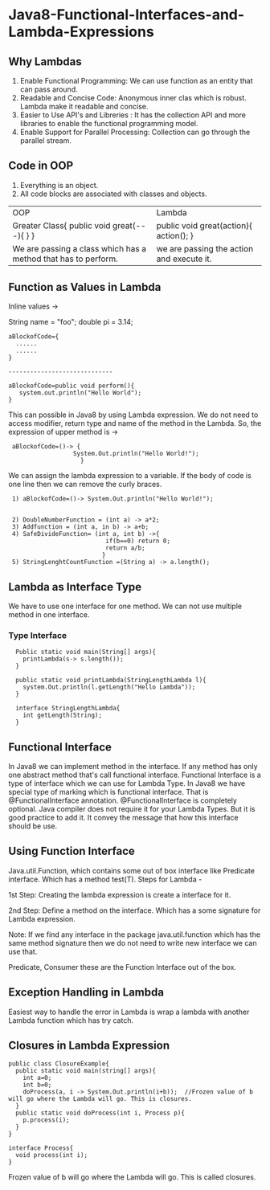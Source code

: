 # Java8-Functional-Interfaces-and-Lambda-Expressions

## Why Lambdas

  1) Enable Functional Programming: We can use function as an entity that can pass around.
  2) Readable and Concise Code: Anonymous inner clas which is robust. Lambda make it readable and concise.
  3) Easier to Use API's and Libreries : It has the collection API and more libraries to enable the functional programming          model.
  4) Enable Support for Parallel Processing: Collection can go through the parallel stream.
    
##  Code in OOP

  1) Everything is an object.
  2) All code blocks are associated with classes and objects.
  

<table>
   <tr>
      <td>
        OOP
      </td>     
      <td>
        Lambda
      </td>
   <tr>     
   <tr>
      <td>
          Greater Class{
          public void great(---){
          }
        }
      </td>     
      <td>
        public void great(action){
          action();
        }
      </td>
   <tr>
     <tr>
      <td>
         We are passing a class which has a method that has to perform.
      </td>     
      <td>
        we are passing the action and execute it.
      </td>
   <tr>
</table>

## Function as Values in Lambda

  Inline values -> 
  
  String name = "foo";
  double pi = 3.14;
  
    aBlockofCode={
      ......
      ......
    }

    -----------------------------
  
    aBlockofCode=public void perform(){
       system.out.println("Hello World");      
    }
  
  This can possible in Java8 by using Lambda expression. We do not need to access modifier, return type and name of the       method in the Lambda. So, the expression of upper method is ->
  
     aBlockofCode=()-> {
                      System.Out.println("Hello World!");
                        }
  We can assign the lambda expression to a variable. If the body of code is one line then we can remove the curly braces.
  
     1) aBlockofCode=()-> System.Out.println("Hello World!");
     
     
     2) DoubleNumberFunction = (int a) -> a*2;
     3) Addfunction = (int a, in b) -> a+b;
     4) SafeDivideFunction= (int a, int b) ->{
                               if(b==0) return 0;
                               return a/b;
                              }  
     5) StringLenghtCountFunction =(String a) -> a.length();
     
## Lambda as Interface Type 
   We have to use one interface for one method. We can not use multiple method in one interface.
   
   ### Type Interface
      
      Public static void main(String[] args){
        printLambda(s-> s.length());
      }
      
      public static void printLambda(StringLengthLambda l){
        system.Out.println(l.getLength("Hello Lambda"));
      }
      
      interface StringLengthLambda{
        int getLength(String);
      }

## Functional Interface
   In Java8 we can implement method in the interface. If any method has only one abstract method that's call functional        interface. Functional Interface is a type of interface which we can use for Lambda Type. In Java8 we have special type of    marking which is functional interface. That is @FunctionalInterface annotation. @FunctionalInterface is completely          optional. Java compiler does not require it for your Lambda Types. But it is good practice to add it. It convey the          message that how this interface should be use.

## Using Function Interface
   Java.util.Function, which contains some out of box interface like Predicate<T> interface. Which has a method test(T).
   Steps for Lambda -
  
   1st Step: Creating the lambda expression is create a interface for it. 
   
   2nd Step: Define a method on the interface. Which has a some signature for Lambda expression. 
   
   Note: If we find any interface in the package java.util.function which has the same method signature then we do not need    to write new interface we can use that.
   
   Predicate<T>, Consumer<T> these are the Function Interface out of the box.

## Exception Handling in Lambda
   Easiest way to handle the error in Lambda is wrap a lambda with another Lambda function which has try catch.
   
## Closures in Lambda Expression
   
    public class ClosureExample{
      public static void main(string[] args){
        int a=0;
        int b=0;
        doProcess(a, i -> System.Out.println(i+b));  //Frozen value of b will go where the Lambda will go. This is closures.
      }
      public static void doProcess(int i, Process p){
        p.process(i);
      }
    }
    
    interface Process{
      void process(int i);
    }
Frozen value of b will go where the Lambda will go. This is called closures.
